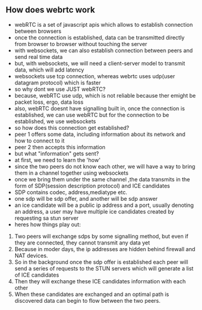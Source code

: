 ## How does webrtc work

- webRTC is a set of javascript apis which allows to establish connection between browsers
- once the connection is established, data can be transmitted directly from browser to browser without touching the server
- with websockets, we can also establish connection between peers and send real time data
- but, with websockets, we will need a client-server model to transmit data, which will add latency
- websockets use tcp connection, whereas webrtc uses udp(user datagram protocol) which is faster
- so why dont we use JUST webRTC?
- because, webRTC use udp, which is not reliable because ther emight be packet loss, ergo, data loss
- also, webRTC doesnt have signalling built in, once the connection is established, we can use webRTC but for the connection to be established, we use websockets
- so how does this connection get established?
- peer 1 offers some data, including information about its network and how to connect to it
- peer 2 then accepts this information
- but what "information" gets sent?
- at first, we need to learn the 'how'
- since the two peers do not know each other, we will have a way to bring them in a channel together using websockets
- once we bring them under the same channel ,the data transmits in the form of SDP(session description protocol) and ICE candidates
- SDP contains codec, address,mediatype etc.
- one sdp will be sdp offer, and another will be sdp answer
- an ice candidate will be a public ip address and a port, usually denoting an address, a user may have multiple ice candidates created by requesting sa stun server
- heres how things play out:

1. Two peers will exchange sdps by some signalling method, but even if they are connected, they cannot transmit any data yet
2. Because in moder days, the ip addresses are hidden behind firewall and NAT devices.
3. So in the background once the sdp offer is established each peer will send a series of requests to the STUN servers which will generate a list of ICE candidates
4. Then they will exchange these ICE candidates information with each other
5. When these candidates are exchanged and an optimal path is discovered data can begin to flow between the two peers.
